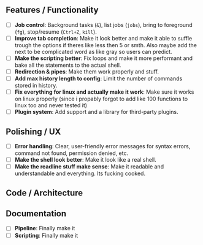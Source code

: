 ## Features / Functionality
- [ ] **Job control**: Background tasks (`&`), list jobs (`jobs`), bring to foreground (`fg`), stop/resume (`Ctrl+Z`, `kill`).
- [ ] **Improve tab completion**: Make it look better and make it able to suffle trough the options if theres like less then 5 or smth. Also maybe add the next to be complicated word as like gray so users can predict.
- [ ] **Make the scripting better**: Fix loops and make it more performant and bake all the statements to the actual shell.
- [ ] **Redirection & pipes**: Make them work properly and stuff.
- [ ] **Add max history length to config**: Limit the number of commands stored in history.
- [ ] **Fix everything for linux and actually make it work**: Make sure it works on linux properly (since i propably forgot to add like 100 functions to linux too and never tested it)
- [ ] **Plugin system**: Add support and a library for third-party plugins.

## Polishing / UX
- [ ] **Error handling**: Clear, user-friendly error messages for syntax errors, command not found, permission denied, etc.
- [ ] **Make the shell look better**: Make it look like a real shell.
- [ ] **Make the readline stuff make sense**: Make it readable and understandable and everything. Its fucking cooked.

## Code / Architecture

## Documentation
- [ ] **Pipeline**: Finally make it
- [ ] **Scripting**: Finally make it
